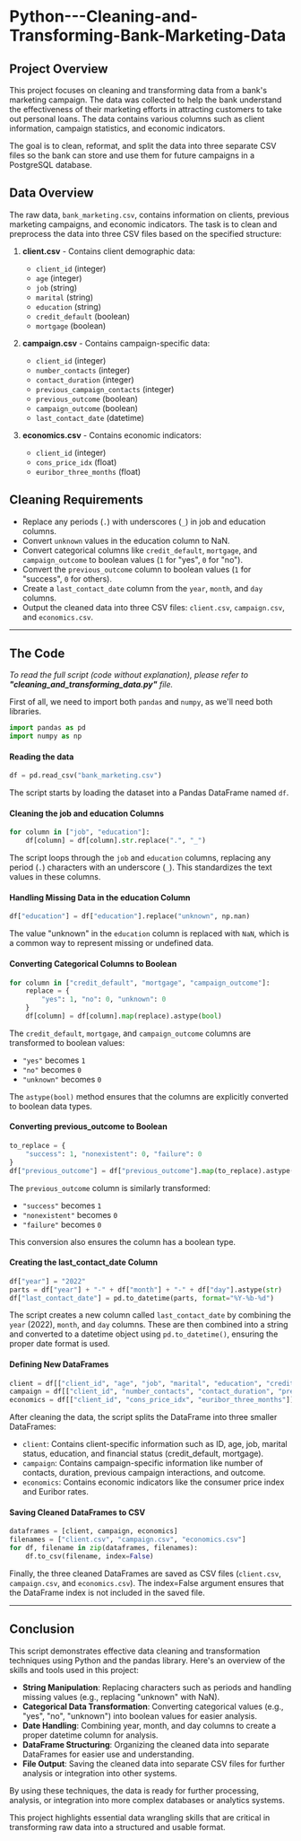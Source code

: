 # Python---Cleaning-and-Transforming-Bank-Marketing-Data

## Project Overview

This project focuses on cleaning and transforming data from a bank's marketing campaign. The data was collected to help the bank understand the effectiveness of their marketing efforts in attracting customers to take out personal loans. The data contains various columns such as client information, campaign statistics, and economic indicators.

The goal is to clean, reformat, and split the data into three separate CSV files so the bank can store and use them for future campaigns in a PostgreSQL database. 

## Data Overview

The raw data, `bank_marketing.csv`, contains information on clients, previous marketing campaigns, and economic indicators. The task is to clean and preprocess the data into three CSV files based on the specified structure:

1. **client.csv** - Contains client demographic data:
   - `client_id` (integer)
   - `age` (integer)
   - `job` (string)
   - `marital` (string)
   - `education` (string)
   - `credit_default` (boolean)
   - `mortgage` (boolean)

2. **campaign.csv** - Contains campaign-specific data:
   - `client_id` (integer)
   - `number_contacts` (integer)
   - `contact_duration` (integer)
   - `previous_campaign_contacts` (integer)
   - `previous_outcome` (boolean)
   - `campaign_outcome` (boolean)
   - `last_contact_date` (datetime)

3. **economics.csv** - Contains economic indicators:
   - `client_id` (integer)
   - `cons_price_idx` (float)
   - `euribor_three_months` (float)

## Cleaning Requirements

- Replace any periods (`.`) with underscores (`_`) in job and education columns.
- Convert `unknown` values in the education column to NaN.
- Convert categorical columns like `credit_default`, `mortgage`, and `campaign_outcome` to boolean values (`1` for "yes", `0` for "no").
- Convert the `previous_outcome` column to boolean values (`1` for "success", `0` for others).
- Create a `last_contact_date` column from the `year`, `month`, and `day` columns.
- Output the cleaned data into three CSV files: `client.csv`, `campaign.csv`, and `economics.csv`.

---

## The Code
*To read the full script (code without explanation), please refer to **"cleaning_and_transforming_data.py"** file.*

First of all, we need to import both `pandas` and `numpy`, as we'll need both libraries.
```python
import pandas as pd
import numpy as np
```
#### Reading the data
```python
df = pd.read_csv("bank_marketing.csv")
```
The script starts by loading the dataset into a Pandas DataFrame named `df`.
#### Cleaning the job and education Columns
```python
for column in ["job", "education"]:
    df[column] = df[column].str.replace(".", "_")
```
The script loops through the `job` and `education` columns, replacing any period (`.`) characters with an underscore (`_`). This standardizes the text values in these columns.
#### Handling Missing Data in the education Column
```python
df["education"] = df["education"].replace("unknown", np.nan) 
```
The value "unknown" in the `education` column is replaced with `NaN`, which is a common way to represent missing or undefined data.
#### Converting Categorical Columns to Boolean
```python
for column in ["credit_default", "mortgage", "campaign_outcome"]:
    replace = {
        "yes": 1, "no": 0, "unknown": 0
    }
    df[column] = df[column].map(replace).astype(bool)
```
The `credit_default`, `mortgage`, and `campaign_outcome` columns are transformed to boolean values:
- `"yes"` becomes `1`
- `"no"` becomes `0`
- `"unknown"` becomes `0`

The `astype(bool)` method ensures that the columns are explicitly converted to boolean data types.
#### Converting previous_outcome to Boolean
```python
to_replace = {
    "success": 1, "nonexistent": 0, "failure": 0
}
df["previous_outcome"] = df["previous_outcome"].map(to_replace).astype(bool)
```
The `previous_outcome` column is similarly transformed:
- `"success"` becomes `1`
- `"nonexistent"` becomes `0`
- `"failure"` becomes `0`

This conversion also ensures the column has a boolean type.
#### Creating the last_contact_date Column
```python
df["year"] = "2022"
parts = df["year"] + "-" + df["month"] + "-" + df["day"].astype(str)
df["last_contact_date"] = pd.to_datetime(parts, format="%Y-%b-%d")
```
The script creates a new column called `last_contact_date` by combining the `year` (2022), `month`, and `day` columns. These are then combined into a string and converted to a datetime object using `pd.to_datetime()`, ensuring the proper date format is used.
#### Defining New DataFrames
```python
client = df[["client_id", "age", "job", "marital", "education", "credit_default", "mortgage"]]
campaign = df[["client_id", "number_contacts", "contact_duration", "previous_campaign_contacts", "previous_outcome", "campaign_outcome", "last_contact_date"]]
economics = df[["client_id", "cons_price_idx", "euribor_three_months"]]
```
After cleaning the data, the script splits the DataFrame into three smaller DataFrames:
- `client`: Contains client-specific information such as ID, age, job, marital status, education, and financial status (credit_default, mortgage).
- `campaign`: Contains campaign-specific information like number of contacts, duration, previous campaign interactions, and outcome.
- `economics`: Contains economic indicators like the consumer price index and Euribor rates.
#### Saving Cleaned DataFrames to CSV
```python
dataframes = [client, campaign, economics]
filenames = ["client.csv", "campaign.csv", "economics.csv"]
for df, filename in zip(dataframes, filenames):
    df.to_csv(filename, index=False)
```
Finally, the three cleaned DataFrames are saved as CSV files (`client.csv`, `campaign.csv`, and `economics.csv`). The index=False argument ensures that the DataFrame index is not included in the saved file.

---

## Conclusion
This script demonstrates effective data cleaning and transformation techniques using Python and the pandas library. Here's an overview of the skills and tools used in this project:
- **String Manipulation**: Replacing characters such as periods and handling missing values (e.g., replacing "unknown" with NaN).
- **Categorical Data Transformation**: Converting categorical values (e.g., "yes", "no", "unknown") into boolean values for easier analysis.
- **Date Handling**: Combining year, month, and day columns to create a proper datetime column for analysis.
- **DataFrame Structuring**: Organizing the cleaned data into separate DataFrames for easier use and understanding.
- **File Output**: Saving the cleaned data into separate CSV files for further analysis or integration into other systems.

By using these techniques, the data is ready for further processing, analysis, or integration into more complex databases or analytics systems. 

This project highlights essential data wrangling skills that are critical in transforming raw data into a structured and usable format.
